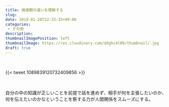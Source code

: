 ```yaml
---
title: 価値観の違いを理解する
slug: 
date: 2019-01-28T22:33:33+09:00
categories: 
 - その他
description: 
thumbnailImagePosition: left
thumbnailImage: https://res.cloudinary.com/ddghc4l09/thumbnail/.jpg
draft: true
---
```


<!--more-->

&nbsp;

{{< tweet 1089839120732409856 >}}
&nbsp;

&nbsp;

自分の中の知識が正しいことを前提で話を進めず、相手が何を主張したいのか、何を伝えたいのかなということを察する力が人間関係をスムーズにする。
